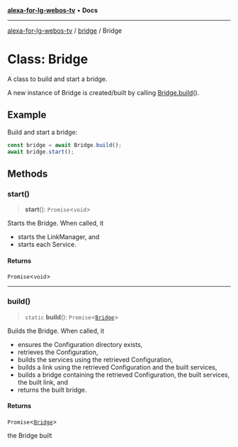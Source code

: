 [**alexa-for-lg-webos-tv**](../../README.md) • **Docs**

***

[alexa-for-lg-webos-tv](../../modules.md) / [bridge](../README.md) / Bridge

# Class: Bridge

A class to build and start a bridge.

A new instance of Bridge is created/built by calling [Bridge.build](Bridge.md#build)().

## Example

Build and start a bridge:

```ts
const bridge = await Bridge.build();
await bridge.start();
```

## Methods

### start()

> **start**(): `Promise`\<`void`\>

Starts the Bridge. When called, it

- starts the LinkManager, and
- starts each Service.

#### Returns

`Promise`\<`void`\>

***

### build()

> `static` **build**(): `Promise`\<[`Bridge`](Bridge.md)\>

Builds the Bridge. When called, it

- ensures the Configuration directory exists,
- retrieves the Configuration,
- builds the services using the retrieved Configuration,
- builds a link using the retrieved Configuration and the built services,
- builds a bridge containing the retrieved Configuration, the built
  services, the built link, and
- returns the built bridge.

#### Returns

`Promise`\<[`Bridge`](Bridge.md)\>

the Bridge built
